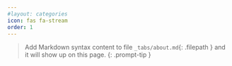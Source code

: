 ```yaml
---
#layout: categories
icon: fas fa-stream
order: 1
---
```



> Add Markdown syntax content to file `_tabs/about.md`{: .filepath } and it will show up on this page.
{: .prompt-tip }